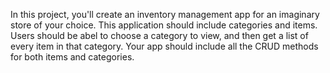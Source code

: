 In this project, you'll create an inventory management app for an imaginary store of your choice. 
This application should include categories and items.
Users should be abel to choose a category to view, and then get a list of every item in that category.
Your app should include all the CRUD methods for both items and categories.
